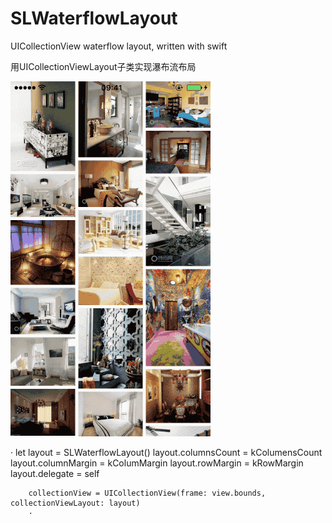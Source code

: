 # SLWaterflowLayout
UICollectionView waterflow layout, written with swift

用UICollectionViewLayout子类实现瀑布流布局


![Alt text](https://github.com/CoderSLZhang/SLWaterflowLayout/blob/master/waterflow.gif)

·
 let layout = SLWaterflowLayout()
        layout.columnsCount = kColumensCount
        layout.columnMargin = kColumMargin
        layout.rowMargin = kRowMargin
        layout.delegate = self
        
        collectionView = UICollectionView(frame: view.bounds, collectionViewLayout: layout)
        ·

